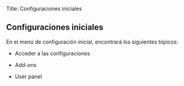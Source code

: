 Title: Configuraciones iniciales

Configuraciones iniciales
----------

En el menú de configuración inicial, encontrará los siguientes tópicos:

* Acceder a las configuraciones

* Add-ons

* User panel

